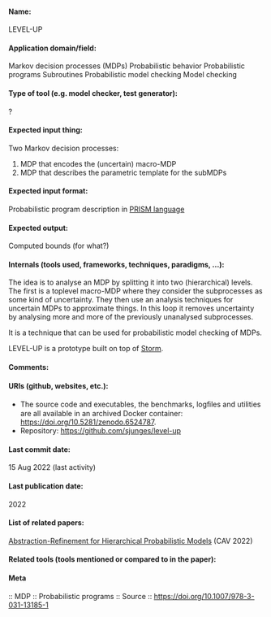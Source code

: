 #### Name:
LEVEL-UP

#### Application domain/field:
Markov decision processes (MDPs)
Probabilistic behavior
Probabilistic programs
Subroutines
Probabilistic model checking
Model checking

#### Type of tool (e.g. model checker, test generator):
?

#### Expected input thing:
Two Markov decision processes:
1. MDP that encodes the (uncertain) macro-MDP
2. MDP that describes the parametric template for the subMDPs

#### Expected input format:
Probabilistic program description in [PRISM language](../../Formats/PRISM%20language.md)

#### Expected output:
Computed bounds (for what?)

#### Internals (tools used, frameworks, techniques, paradigms, ...):
The idea is to analyse an MDP by splitting it into two (hierarchical) levels. The first is a toplevel macro-MDP where they consider the subprocesses as some kind of uncertainty. They then use an analysis techniques for uncertain MDPs to approximate things. In this loop it removes uncertainty by analysing more and more of the previously unanalysed subprocesses.

It is a technique that can be used for probabilistic model checking of MDPs.

LEVEL-UP is a prototype built on top of [Storm](../../Tools/Checkers/Storm.md).

#### Comments:

#### URIs (github, websites, etc.):
- The source code and executables, the benchmarks, logﬁles and utilities are all available in an archived Docker container: https://doi.org/10.5281/zenodo.6524787.
- Repository: https://github.com/sjunges/level-up

#### Last commit date:
15 Aug 2022 (last activity)

#### Last publication date:
2022

#### List of related papers:
[Abstraction-Refinement for Hierarchical Probabilistic Models](https://doi.org/10.1007/978-3-031-13185-1_6) (CAV 2022)

#### Related tools (tools mentioned or compared to in the paper):

#### Meta
:: MDP
:: Probabilistic programs
:: Source :: https://doi.org/10.1007/978-3-031-13185-1
